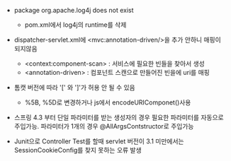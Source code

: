 - package org.apache.log4j does not exist
    - pom.xml에서 log4j의 <scope>runtime</scope>를 삭제
    
- dispatcher-servlet.xml에 &#60;mvc:annotation-driven/&#62;을 추가 안하니 매핑이 되지않음
    - &#60;context:component-scan&#62; : 서비스에 필요한 빈들을 찾아서 생성
    - &#60;annotation-driven&#62; : 컴포넌트 스캔으로 만들어진 빈을에 uri를 매핑

- 톰캣 버전에 따라 '[' 와 ']'가 허용 안 될 수 있음
    - %5B, %5D로 변경하거나 js에서 encodeURIComponet()사용
    
- 스프링 4.3 부터 단일 파라미터를 받는 생성자의 경우 필요한 파라미터를 자동으로 주입가능.
   파라미터가 1개의 경우 @AllArgsContstructor로 주입가능
   
- Junit으로 Controller Test를 할때 servlet 버전이 3.1 미만에서는 SessionCookieConfig를 찾지 못하는 오류 발생